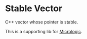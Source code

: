 # Stable Vector

C++ vector whose pointer is stable.

This is a supporting lib for [Micrologic](https://github.com/labbish/Micrologic).
